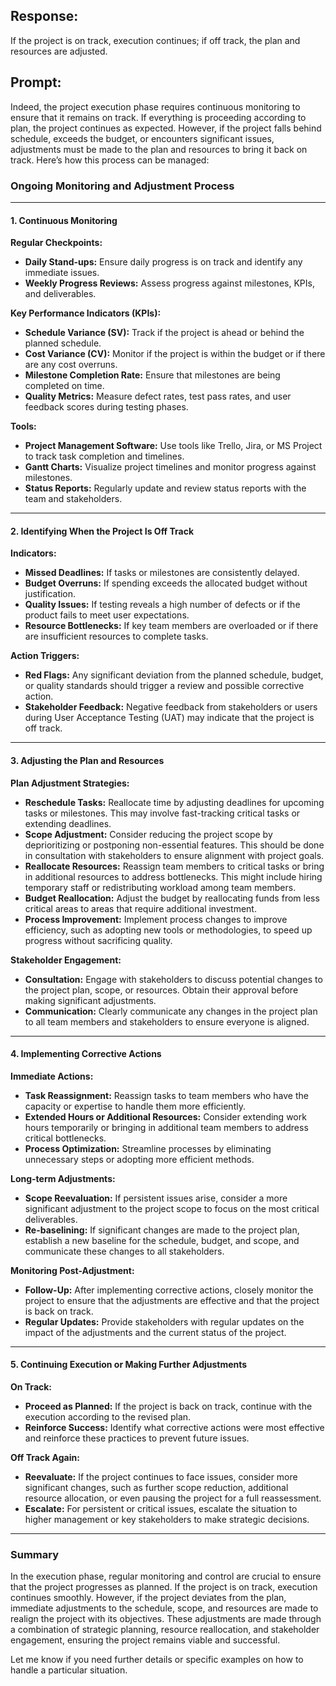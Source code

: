 ## Response:
If the project is on track, execution continues; if off track, the plan and resources are adjusted.

## Prompt:
Indeed, the project execution phase requires continuous monitoring to ensure that it remains on track. If everything is proceeding according to plan, the project continues as expected. However, if the project falls behind schedule, exceeds the budget, or encounters significant issues, adjustments must be made to the plan and resources to bring it back on track. Here’s how this process can be managed:

### **Ongoing Monitoring and Adjustment Process**

---

#### **1\. Continuous Monitoring**

**Regular Checkpoints:**

* **Daily Stand-ups:** Ensure daily progress is on track and identify any immediate issues.
* **Weekly Progress Reviews:** Assess progress against milestones, KPIs, and deliverables.

**Key Performance Indicators (KPIs):**

* **Schedule Variance (SV):** Track if the project is ahead or behind the planned schedule.
* **Cost Variance (CV):** Monitor if the project is within the budget or if there are any cost overruns.
* **Milestone Completion Rate:** Ensure that milestones are being completed on time.
* **Quality Metrics:** Measure defect rates, test pass rates, and user feedback scores during testing phases.

**Tools:**

* **Project Management Software:** Use tools like Trello, Jira, or MS Project to track task completion and timelines.
* **Gantt Charts:** Visualize project timelines and monitor progress against milestones.
* **Status Reports:** Regularly update and review status reports with the team and stakeholders.

---

#### **2\. Identifying When the Project Is Off Track**

**Indicators:**

* **Missed Deadlines:** If tasks or milestones are consistently delayed.
* **Budget Overruns:** If spending exceeds the allocated budget without justification.
* **Quality Issues:** If testing reveals a high number of defects or if the product fails to meet user expectations.
* **Resource Bottlenecks:** If key team members are overloaded or if there are insufficient resources to complete tasks.

**Action Triggers:**

* **Red Flags:** Any significant deviation from the planned schedule, budget, or quality standards should trigger a review and possible corrective action.
* **Stakeholder Feedback:** Negative feedback from stakeholders or users during User Acceptance Testing (UAT) may indicate that the project is off track.

---

#### **3\. Adjusting the Plan and Resources**

**Plan Adjustment Strategies:**

* **Reschedule Tasks:** Reallocate time by adjusting deadlines for upcoming tasks or milestones. This may involve fast-tracking critical tasks or extending deadlines.
* **Scope Adjustment:** Consider reducing the project scope by deprioritizing or postponing non-essential features. This should be done in consultation with stakeholders to ensure alignment with project goals.
* **Reallocate Resources:** Reassign team members to critical tasks or bring in additional resources to address bottlenecks. This might include hiring temporary staff or redistributing workload among team members.
* **Budget Reallocation:** Adjust the budget by reallocating funds from less critical areas to areas that require additional investment.
* **Process Improvement:** Implement process changes to improve efficiency, such as adopting new tools or methodologies, to speed up progress without sacrificing quality.

**Stakeholder Engagement:**

* **Consultation:** Engage with stakeholders to discuss potential changes to the project plan, scope, or resources. Obtain their approval before making significant adjustments.
* **Communication:** Clearly communicate any changes in the project plan to all team members and stakeholders to ensure everyone is aligned.

---

#### **4\. Implementing Corrective Actions**

**Immediate Actions:**

* **Task Reassignment:** Reassign tasks to team members who have the capacity or expertise to handle them more efficiently.
* **Extended Hours or Additional Resources:** Consider extending work hours temporarily or bringing in additional team members to address critical bottlenecks.
* **Process Optimization:** Streamline processes by eliminating unnecessary steps or adopting more efficient methods.

**Long-term Adjustments:**

* **Scope Reevaluation:** If persistent issues arise, consider a more significant adjustment to the project scope to focus on the most critical deliverables.
* **Re-baselining:** If significant changes are made to the project plan, establish a new baseline for the schedule, budget, and scope, and communicate these changes to all stakeholders.

**Monitoring Post-Adjustment:**

* **Follow-Up:** After implementing corrective actions, closely monitor the project to ensure that the adjustments are effective and that the project is back on track.
* **Regular Updates:** Provide stakeholders with regular updates on the impact of the adjustments and the current status of the project.

---

#### **5\. Continuing Execution or Making Further Adjustments**

**On Track:**

* **Proceed as Planned:** If the project is back on track, continue with the execution according to the revised plan.
* **Reinforce Success:** Identify what corrective actions were most effective and reinforce these practices to prevent future issues.

**Off Track Again:**

* **Reevaluate:** If the project continues to face issues, consider more significant changes, such as further scope reduction, additional resource allocation, or even pausing the project for a full reassessment.
* **Escalate:** For persistent or critical issues, escalate the situation to higher management or key stakeholders to make strategic decisions.

---

### **Summary**

In the execution phase, regular monitoring and control are crucial to ensure that the project progresses as planned. If the project is on track, execution continues smoothly. However, if the project deviates from the plan, immediate adjustments to the schedule, scope, and resources are made to realign the project with its objectives. These adjustments are made through a combination of strategic planning, resource reallocation, and stakeholder engagement, ensuring the project remains viable and successful.

Let me know if you need further details or specific examples on how to handle a particular situation.
